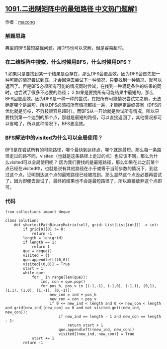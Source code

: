## [1091.二进制矩阵中的最短路径 中文热门题解1](https://leetcode.cn/problems/shortest-path-in-binary-matrix/solutions/100000/bfszui-duan-lu-jing-wen-ti-bfsdfsde-si-k-ngc5)

作者：[macong](https://leetcode.cn/u/macong)
### 解题思路
典型的BFS最短路径问题，用DFS也可以求解，但是容易超时。

### 在二维矩阵中搜索，什么时候用BFS，什么时候用DFS？
1.如果只是要找到某一个结果是否存在，那么DFS会更高效。因为DFS会首先把一种可能的情况尝试到底，才会回溯去尝试下一种情况，只要找到一种情况，就可以返回了。但是BFS必须所有可能的情况同时尝试，在找到一种满足条件的结果的同时，也尝试了很多不必要的路径；
2.如果是要找所有可能结果中最短的，那么BFS回更高效。因为DFS是一种一种的尝试，在把所有可能情况尝试完之前，无法确定哪个是最短，所以DFS必须把所有情况都找一遍，才能确定最终答案（DFS的优化就是剪枝，不剪枝很容易超时）。而BFS从一开始就是尝试所有情况，所以只要找到第一个达到的那个点，那就是最短的路径，可以直接返回了，其他情况都可以省略了，所以这种情况下，BFS更高效。

### BFS解法中的visited为什么可以全局使用？
BFS是在尝试所有的可能路径，哪个最快到达终点，哪个就是最短。那么每一条路径走过的路不同，visited（也就是这条路径上走过的点）也应该不同，那么为什么visited可以全局使用呢？
因为我们要找的是最短路径，那么如果在此之前某个点已经在visited中，也就是说有其他路径在小于或等于当前步数的情况下，到达过这个点，证明到达这个点的最短路径已经被找到。那么显然这个点没必要再尝试了，因为即便去尝试了，最终的结果也不会是最短路径了，所以直接放弃这个点即可。

### 代码

```python3
from collections import deque

class Solution:
    def shortestPathBinaryMatrix(self, grid: List[List[int]]) -> int:
        if grid[0][0] != 0:
            return -1
        length = len(grid)
        if length == 1:
            return 1
        que = deque()
        visited = {}
        que.appendleft((0,0))
        visited[(0,0)] = True
        start = 1
        while que:
            for _ in range(len(que)):
                ind, con = que.pop()
                for pos_h, pos_v in [(-1,-1), (-1,0), (-1,1), (0,1), (1,1), (1,0), (1,-1), (0,-1)]:
                    new_ind = ind + pos_h
                    new_con = con + pos_v
                    if 0 <= new_ind < length and 0 <= new_con < length and grid[new_ind][new_con] == 0 and not visited.get((new_ind, new_con)):
                        if new_ind == length - 1 and new_con == length - 1:
                            return start + 1
                        que.appendleft((new_ind, new_con))
                        visited[(new_ind, new_con)] = True
            start += 1
        return -1



```